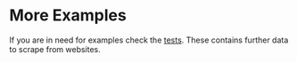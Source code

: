 # More Examples

If you are in need for examples check the [tests](https://github.com/spekulatius/phpscraper/tree/master/tests). These contains further data to scrape from websites.